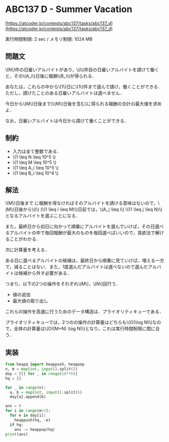 # ABC137 D - Summer Vacation

[https://atcoder.jp/contests/abc137/tasks/abc137_d](https://atcoder.jp/contests/abc137/tasks/abc137_d)

実行時間制限: 2 sec / メモリ制限: 1024 MB

## 問題文

\\(N\\)件の日雇いアルバイトがあり，\\(i\\)件目の日雇いアルバイトを請けて働くと，その\\(A_i\\)日後に報酬\\(B_i\\)が得られる．

あなたは，これらの中から\\(1\\)日に\\(1\\)件まで選んで請け，働くことができる．ただし，請けたことのある日雇いアルバイトは選べません．

今日から\\(M\\)日後まで(\\(M\\)日後を含む)に得られる報酬の合計の最大値を求めよ．

なお，日雇いアルバイトは今日から請けて働くことができる．

## 制約

- 入力は全て整数である．
- \\(1 \leq N \leq 10^5 \\)
- \\(1 \leq M \leq 10^5 \\)
- \\(1 \leq A_i \leq 10^5 \\)
- \\(1 \leq B_i \leq 10^4 \\)

## 解法

\\(M\\)日後まで
に報酬を得なければそのアルバイトを請ける意味はないので，\\(M\\)日後から\\(i\\) (\\(1 \leq i \leq M)\\)日前では，\\(A_j \leq i\\) \\((1 \leq j \leq N)\\)となるアルバイトを選ぶことになる．

また，最終日から初日に向かって順番にアルバイトを選んでいけば，その日選べるアルバイトの中で毎回報酬が最大のものを毎回選べばいいので，貪欲法で解けることがわかる．

次に計算量を考える．

ある日に選べるアルバイトの候補は，最終日から順番に見ていけば，増える一方で，減ることはない．また，1度選んだアルバイトは選べないので選んだアルバイトは候補から外す必要がある．

つまり，以下の2つの操作をそれぞれ\\(M\\)，\\(N\\)回行う．

- 値の追加
- 最大値の取り出し

これらの操作を高速に行うためのデータ構造は．プライオリティキューである．

プライオリティキューでは，2つのの操作の計算量はどちらも\\(O(\log N)\\)なので，全体の計算量は\\(O((M+N) \log N)\\)となり，これは実行時間制限に間に合う．

## 実装

```py
from heapq import heappush, heappop
n, m = map(int, input().split())
day = [[] for _ in range(10**6)]
hq = []

for _ in range(n):
  a, b = map(int, input().split())
  day[a].append(b)

ans = 0
for i in range(m+1):
  for e in day[i]:
    heappush(hq, -e)
  if hq:
    ans -= heappop(hq)
print(ans)
```